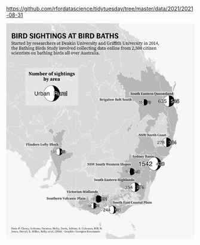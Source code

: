 https://github.com/rfordatascience/tidytuesday/tree/master/data/2021/2021-08-31

![](plots/bird_baths.png)
